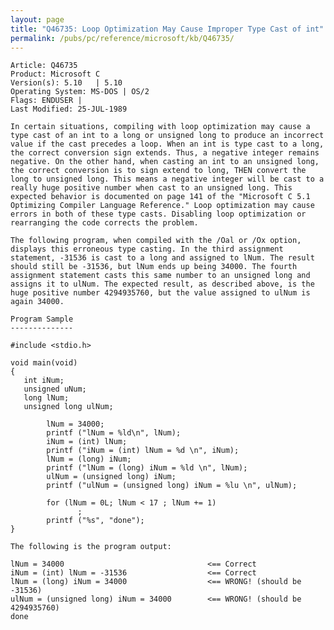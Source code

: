 ```yaml
---
layout: page
title: "Q46735: Loop Optimization May Cause Improper Type Cast of int"
permalink: /pubs/pc/reference/microsoft/kb/Q46735/
---
```


	Article: Q46735
	Product: Microsoft C
	Version(s): 5.10   | 5.10
	Operating System: MS-DOS | OS/2
	Flags: ENDUSER |
	Last Modified: 25-JUL-1989
	
	In certain situations, compiling with loop optimization may cause a
	type cast of an int to a long or unsigned long to produce an incorrect
	value if the cast precedes a loop. When an int is type cast to a long,
	the correct conversion sign extends. Thus, a negative integer remains
	negative. On the other hand, when casting an int to an unsigned long,
	the correct conversion is to sign extend to long, THEN convert the
	long to unsigned long. This means a negative integer will be cast to a
	really huge positive number when cast to an unsigned long. This
	expected behavior is documented on page 141 of the "Microsoft C 5.1
	Optimizing Compiler Language Reference." Loop optimization may cause
	errors in both of these type casts. Disabling loop optimization or
	rearranging the code corrects the problem.
	
	The following program, when compiled with the /Oal or /Ox option,
	displays this erroneous type casting. In the third assignment
	statement, -31536 is cast to a long and assigned to lNum. The result
	should still be -31536, but lNum ends up being 34000. The fourth
	assignment statement casts this same number to an unsigned long and
	assigns it to ulNum. The expected result, as described above, is the
	huge positive number 4294935760, but the value assigned to ulNum is
	again 34000.
	
	Program Sample
	--------------
	
	#include <stdio.h>
	
	void main(void)
	{
	   int iNum;
	   unsigned uNum;
	   long lNum;
	   unsigned long ulNum;
	
	        lNum = 34000;
	        printf ("lNum = %ld\n", lNum);
	        iNum = (int) lNum;
	        printf ("iNum = (int) lNum = %d \n", iNum);
	        lNum = (long) iNum;
	        printf ("lNum = (long) iNum = %ld \n", lNum);
	        ulNum = (unsigned long) iNum;
	        printf ("ulNum = (unsigned long) iNum = %lu \n", ulNum);
	
	        for (lNum = 0L; lNum < 17 ; lNum += 1)
	               ;
	        printf ("%s", "done");
	}
	
	The following is the program output:
	
	lNum = 34000                                <== Correct
	iNum = (int) lNum = -31536                  <== Correct
	lNum = (long) iNum = 34000                  <== WRONG! (should be -31536)
	ulNum = (unsigned long) iNum = 34000        <== WRONG! (should be 4294935760)
	done
